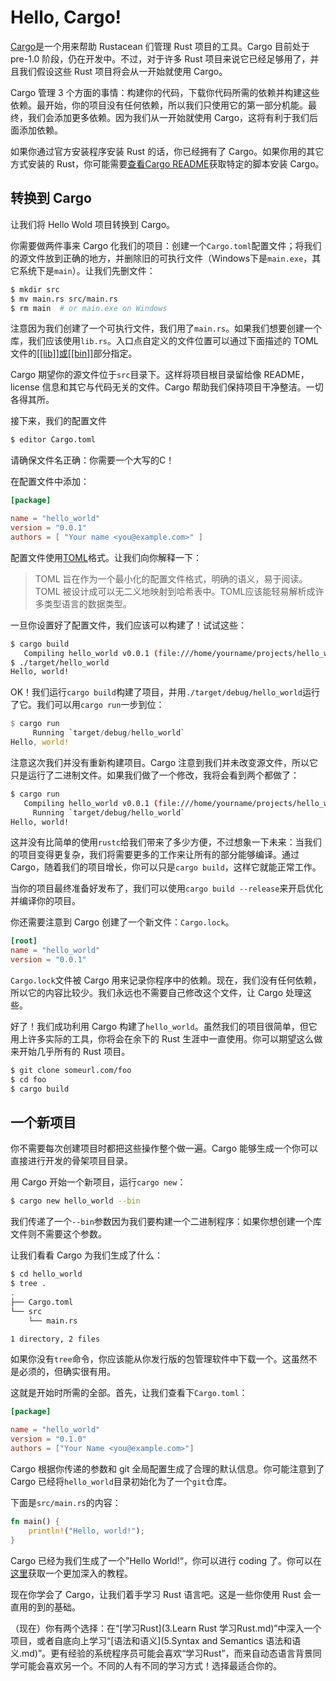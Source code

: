 # Hello, Cargo!
[Cargo](http://crates.io/)是一个用来帮助 Rustacean 们管理 Rust 项目的工具。Cargo 目前处于 pre-1.0 阶段，仍在开发中。不过，对于许多 Rust 项目来说它已经足够用了，并且我们假设这些 Rust 项目将会从一开始就使用 Cargo。

Cargo 管理 3 个方面的事情：构建你的代码，下载你代码所需的依赖并构建这些依赖。最开始，你的项目没有任何依赖，所以我们只使用它的第一部分机能。最终，我们会添加更多依赖。因为我们从一开始就使用 Cargo，这将有利于我们后面添加依赖。

如果你通过官方安装程序安装 Rust 的话，你已经拥有了 Cargo。如果你用的其它方式安装的 Rust，你可能需要[查看Cargo README](https://github.com/rust-lang/cargo#installing-cargo-from-nightlies)获取特定的脚本安装 Cargo。

## 转换到 Cargo
让我们将 Hello Wold 项目转换到 Cargo。

你需要做两件事来 Cargo 化我们的项目：创建一个`Cargo.toml`配置文件；将我们的源文件放到正确的地方，并删除旧的可执行文件（Windows下是`main.exe`，其它系统下是`main`）。让我们先删文件：

```bash
$ mkdir src
$ mv main.rs src/main.rs
$ rm main  # or main.exe on Windows
```

注意因为我们创建了一个可执行文件，我们用了`main.rs`。如果我们想要创建一个库，我们应该使用`lib.rs`。入口点自定义的文件位置可以通过下面描述的 TOML 文件的[[[lib]]或[[bin]]](http://doc.crates.io/manifest.html#configuring-a-target)部分指定。

Cargo 期望你的源文件位于`src`目录下。这样将项目根目录留给像 README，license 信息和其它与代码无关的文件。Cargo 帮助我们保持项目干净整洁。一切各得其所。

接下来，我们的配置文件

```bash
$ editor Cargo.toml
```

请确保文件名正确：你需要一个大写的C！

在配置文件中添加：

```toml
[package]

name = "hello_world"
version = "0.0.1"
authors = [ "Your name <you@example.com>" ]
```

配置文件使用[TOML](https://github.com/toml-lang/toml)格式。让我们向你解释一下：

> TOML 旨在作为一个最小化的配置文件格式，明确的语义，易于阅读。TOML 被设计成可以无二义地映射到哈希表中。TOML应该能轻易解析成许多类型语言的数据类型。

一旦你设置好了配置文件，我们应该可以构建了！试试这些：

```bash
$ cargo build
   Compiling hello_world v0.0.1 (file:///home/yourname/projects/hello_world)
$ ./target/hello_world
Hello, world!
```

OK！我们运行`cargo build`构建了项目，并用`./target/debug/hello_world`运行了它。我们可以用`cargo run`一步到位：

```rust
$ cargo run
     Running `target/debug/hello_world`
Hello, world!
```

注意这次我们并没有重新构建项目。Cargo 注意到我们并未改变源文件，所以它只是运行了二进制文件。如果我们做了一个修改，我将会看到两个都做了：

```bash
$ cargo run
   Compiling hello_world v0.0.1 (file:///home/yourname/projects/hello_world)
     Running `target/debug/hello_world`
Hello, world!
```

这并没有比简单的使用`rustc`给我们带来了多少方便，不过想象一下未来：当我们的项目变得更复杂，我们将需要更多的工作来让所有的部分能够编译。通过 Cargo，随着我们的项目增长，你可以只是`cargo build`，这样它就能正常工作。

当你的项目最终准备好发布了，我们可以使用`cargo build --release`来开启优化并编译你的项目。

你还需要注意到 Cargo 创建了一个新文件：`Cargo.lock`。

```toml
[root]
name = "hello_world"
version = "0.0.1"
```

`Cargo.lock`文件被 Cargo 用来记录你程序中的依赖。现在，我们没有任何依赖，所以它的内容比较少。我们永远也不需要自己修改这个文件，让 Cargo 处理这些。

好了！我们成功利用 Cargo 构建了`hello_world`。虽然我们的项目很简单，但它用上许多实际的工具，你将会在余下的 Rust 生涯中一直使用。你可以期望这么做来开始几乎所有的 Rust 项目。

```bash
$ git clone someurl.com/foo
$ cd foo
$ cargo build
```

## 一个新项目
你不需要每次创建项目时都把这些操作整个做一遍。Cargo 能够生成一个你可以直接进行开发的骨架项目目录。

用 Cargo 开始一个新项目，运行`cargo new`：

```bash
$ cargo new hello_world --bin
```

我们传递了一个`--bin`参数因为我们要构建一个二进制程序：如果你想创建一个库文件则不需要这个参数。

让我们看看 Cargo 为我们生成了什么：

```bash
$ cd hello_world
$ tree .
.
├── Cargo.toml
└── src
    └── main.rs

1 directory, 2 files
```

如果你没有`tree`命令，你应该能从你发行版的包管理软件中下载一个。这虽然不是必须的，但确实很有用。

这就是开始时所需的全部。首先，让我们查看下`Cargo.toml`：

```toml
[package]

name = "hello_world"
version = "0.1.0"
authors = ["Your Name <you@example.com>"]
```

Cargo 根据你传递的参数和 git 全局配置生成了合理的默认信息。你可能注意到了 Cargo 已经将`hello_world`目录初始化为了一个`git`仓库。

下面是`src/main.rs`的内容：

```rust
fn main() {
    println!("Hello, world!");
}
```

Cargo 已经为我们生成了一个”Hello World!“，你可以进行 coding 了。你可以在[这里](http://doc.crates.io/guide.html)获取一个更加深入的教程。

现在你学会了 Cargo，让我们着手学习 Rust 语言吧。这是一些你使用 Rust 会一直用的到的基础。

（现在）你有两个选择：在“[学习Rust](3.Learn Rust 学习Rust.md)”中深入一个项目，或者自底向上学习“[语法和语义](5.Syntax and Semantics 语法和语义.md)”。更有经验的系统程序员可能会喜欢“学习Rust”，而来自动态语言背景同学可能会喜欢另一个。不同的人有不同的学习方式！选择最适合你的。

